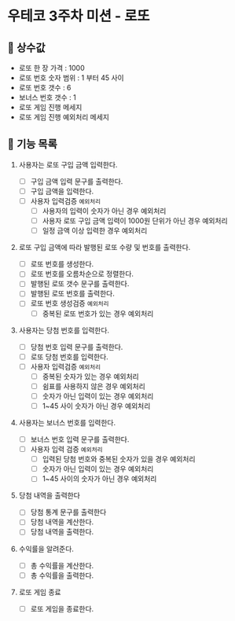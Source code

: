 # 우테코 3주차 미션 - 로또

## 📌 상수값

- 로또 한 장 가격 : 1000
- 로또 번호 숫자 범위 : 1 부터 45 사이
- 로또 번호 갯수 : 6
- 보너스 번호 갯수 : 1
- 로또 게임 진행 메세지
- 로또 게임 진행 예외처리 메세지

## 📖 기능 목록

1. 사용자는 로또 구입 금액 입력한다.
   - [ ] 구입 금액 입력 문구를 출력한다.
   - [ ] 구입 금액을 입력한다.
   - [ ] 사용자 입력검증 `예외처리`
     - [ ] 사용자의 입력이 숫자가 아닌 경우 예외처리
     - [ ] 사용자 로또 구입 금액 입력이 1000원 단위가 아닌 경우 예외처리
     - [ ] 일정 금액 이상 입력한 경우 예외처리
2. 로또 구입 금액에 따라 발행된 로또 수량 및 번호를 출력한다.
   - [ ] 로또 번호를 생성한다.
   - [ ] 로또 번호를 오름차순으로 정렬한다.
   - [ ] 발행된 로또 갯수 문구를 출력한다.
   - [ ] 발행된 로또 번호를 출력한다.
   - [ ] 로또 번호 생성검증 `예외처리`
     - [ ] 중복된 로또 번호가 있는 경우 예외처리
3. 사용자는 당첨 번호를 입력한다.
   - [ ] 당첨 번호 입력 문구를 출력한다.
   - [ ] 로또 당첨 번호를 입력한다.
   - [ ] 사용자 입력검증 `예외처리`
     - [ ] 중복된 숫자가 있는 경우 예외처리
     - [ ] 쉼표를 사용하지 않은 경우 예외처리
     - [ ] 숫자가 아닌 입력이 있는 경우 예외처리
     - [ ] 1~45 사이 숫자가 아닌 경우 예외처리
4. 사용자는 보너스 번호를 입력한다.
   - [ ] 보너스 번호 입력 문구를 출력한다.
   - [ ] 사용자 입력 검증 `예외처리`
     - [ ] 입력된 당첨 번호와 중복된 숫자가 있을 경우 예외처리
     - [ ] 숫자가 아닌 입력이 있는 경우 예외처리
     - [ ] 1~45 사이의 숫자가 아닌 경우 예외처리
5. 당첨 내역을 출력한다
   - [ ] 당첨 통계 문구를 출력한다
   - [ ] 당첨 내역을 계산한다.
   - [ ] 당첨 내역을 출력한다.
6. 수익률을 알려준다.

   - [ ] 총 수익률을 계산한다.
   - [ ] 총 수익률을 출력한다.

7. 로또 게임 종료
   - [ ] 로또 게임을 종료한다.
